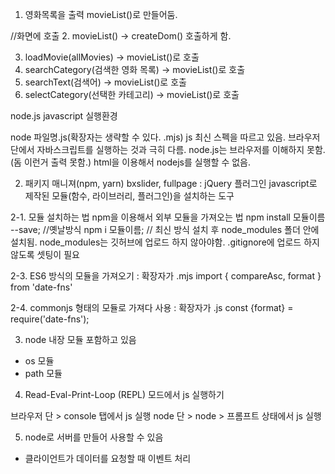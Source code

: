 1. 영화목록을 출력 movieList()로 만들어둠.
    
//화면에 호출
2. movieList() -> createDom() 호출하게 함.

3. loadMovie(allMovies) -> movieList()로 호출
3. searchCategory(검색한 영화 목록) -> movieList()로 호출
3. searchText(검색어) -> movieList()로 호출
3. selectCategory(선택한 카테고리) -> movieList()로 호출


node.js 
javascript 실행환경

node 파일명.js(확장자는 생략할 수 있다. .mjs)
js 최신 스펙을 따르고 있음.
브라우저단에서 자바스크립트를 실행하는 것과 극히 다름.
node.js는 브라우저를 이해하지 못함. (돔 이런거 출력 못함.)
html을 이용해서 nodejs를 실행할 수 없음.

2. 패키지 매니져(npm, yarn)
bxslider, fullpage : jQuery 플러그인
javascript로 제작된 모듈(함수, 라이브러리, 플러그인)을 설치하는 도구

2-1. 모듈 설치하는 법
npm을 이용해서 외부 모듈을 가져오는 법
npm install 모듈이름 --save; //옛날방식
npm i 모듈이름; // 최신 방식
설치 후 node_modules 폴더 안에 설치됨.
node_modules는 깃허브에 업로드 하지 않아야함.
.gitignore에 업로드 하지 않도록 셋팅이 필요


2-3. ES6 방식의 모듈을 가져오기 : 확장자가 .mjs
import { compareAsc, format } from 'date-fns'

2-4. commonjs 형태의 모듈로 가져다 사용 : 확장자가 .js
const {format} = require('date-fns');




3. node 내장 모듈 포함하고 있음
- os 모듈
- path 모듈

4. Read-Eval-Print-Loop (REPL) 모드에서 js 실행하기 

브라우저 단 > console 탭에서 js 실행
node 단 > node > 프롬프트 상태에서 js 실행

5. node로 서버를 만들어 사용할 수 있음
- 클라이언트가 데이터를 요청할 때 이벤트 처리

